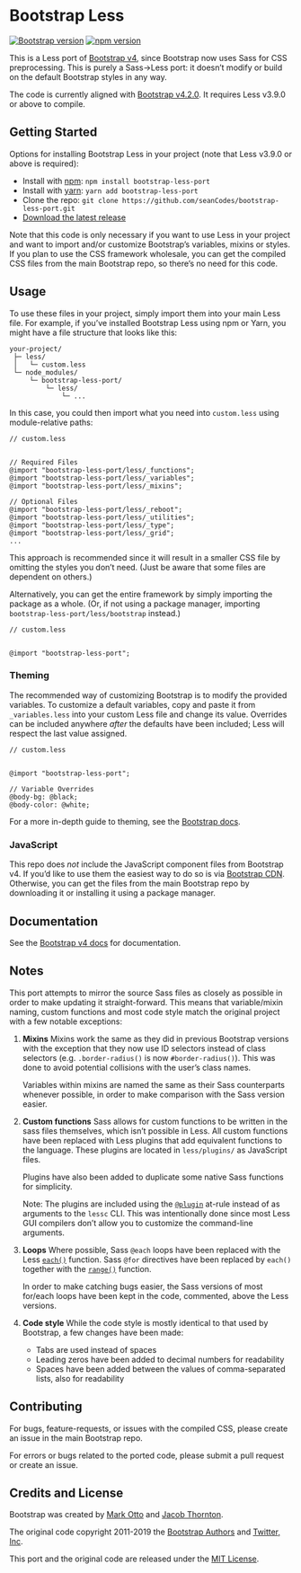 # Bootstrap Less

[![Bootstrap version](https://img.shields.io/badge/Bootstrap-v4.2.0-563d7c.svg?colorA=563d7c&colorB=555555)](https://github.com/twbs/bootstrap/tree/v4.2.0)
[![npm version](https://img.shields.io/npm/v/bootstrap-less-port.svg)](https://www.npmjs.com/package/bootstrap-less-port)

This is a Less port of [Bootstrap v4](http://getbootstrap.com/), since Bootstrap now uses Sass for CSS preprocessing. This is purely a Sass→Less port: it doesn’t modify or build on the default Bootstrap styles in any way.

The code is currently aligned with [Bootstrap v4.2.0](https://github.com/twbs/bootstrap/tree/v4.2.0). It requires Less v3.9.0 or above to compile.



## Getting Started

Options for installing Bootstrap Less in your project (note that Less v3.9.0 or above is required):

- Install with [npm](https://www.npmjs.com/): `npm install bootstrap-less-port`
- Install with [yarn](https://yarnpkg.com/): `yarn add bootstrap-less-port`
- Clone the repo: `git clone https://github.com/seanCodes/bootstrap-less-port.git`
- [Download the latest release](https://github.com/seanCodes/bootstrap-less-port/archive/master.zip)

Note that this code is only necessary if you want to use Less in your project and want to import and/or customize Bootstrap’s variables, mixins or styles. If you plan to use the CSS framework wholesale, you can get the compiled CSS files from the main Bootstrap repo, so there’s no need for this code.



## Usage

To use these files in your project, simply import them into your main Less file. For example, if you’ve installed Bootstrap Less using npm or Yarn, you might have a file structure that looks like this:

```
your-project/
 ├─ less/
 │   └─ custom.less
 └─ node_modules/
     └─ bootstrap-less-port/
         └─ less/
             └─ ...
```

In this case, you could then import what you need into `custom.less` using module-relative paths:

```less
// custom.less


// Required Files
@import "bootstrap-less-port/less/_functions";
@import "bootstrap-less-port/less/_variables";
@import "bootstrap-less-port/less/_mixins";

// Optional Files
@import "bootstrap-less-port/less/_reboot";
@import "bootstrap-less-port/less/_utilities";
@import "bootstrap-less-port/less/_type";
@import "bootstrap-less-port/less/_grid";
...
```

This approach is recommended since it will result in a smaller CSS file by omitting the styles you don’t need. (Just be aware that some files are dependent on others.)

Alternatively, you can get the entire framework by simply importing the package as a whole. (Or, if not using a package manager, importing `bootstrap-less-port/less/bootstrap` instead.)

```less
// custom.less


@import "bootstrap-less-port";
```


### Theming

The recommended way of customizing Bootstrap is to modify the provided variables. To customize a default variables, copy and paste it from `_variables.less` into your custom Less file and change its value. Overrides can be included anywhere _after_ the defaults have been included; Less will respect the last value assigned.

```less
// custom.less


@import "bootstrap-less-port";

// Variable Overrides
@body-bg: @black;
@body-color: @white;
```

For a more in-depth guide to theming, see the [Bootstrap docs](http://getbootstrap.com/docs/4.0/getting-started/theming/).


### JavaScript

This repo does _not_ include the JavaScript component files from Bootstrap v4. If you’d like to use them the easiest way to do so is via [Bootstrap CDN](https://www.bootstrapcdn.com/#quickstartjsbundle4_0_0_form). Otherwise, you can get the files from the main Bootstrap repo by downloading it or installing it using a package manager.



## Documentation

See the [Bootstrap v4 docs](http://getbootstrap.com/docs/4.0/getting-started/introduction/) for documentation.



## Notes

This port attempts to mirror the source Sass files as closely as possible in order to make updating it straight-forward. This means that variable/mixin naming, custom functions and most code style match the original project with a few notable exceptions:

1. **Mixins** Mixins work the same as they did in previous Bootstrap versions with the exception that they now use ID selectors instead of class selectors (e.g. `.border-radius()` is now `#border-radius()`). This was done to avoid potential collisions with the user’s class names.

   Variables within mixins are named the same as their Sass counterparts whenever possible, in order to make comparison with the Sass version easier.

1. **Custom functions** Sass allows for custom functions to be written in the sass files themselves, which isn’t possible in Less. All custom functions have been replaced with Less plugins that add equivalent functions to the language. These plugins are located in `less/plugins/` as JavaScript files.

   Plugins have also been added to duplicate some native Sass functions for simplicity.

   Note: The plugins are included using the [`@plugin`](http://lesscss.org/features/#plugin-atrules-feature) at-rule instead of as arguments to the `lessc` CLI. This was intentionally done since most Less GUI compilers don’t allow you to customize the command-line arguments.

1. **Loops** Where possible, Sass `@each` loops have been replaced with the Less [`each()`](http://lesscss.org/functions/#list-functions-each) function. Sass `@for` directives have been replaced by `each()` together with the [`range()`](http://lesscss.org/functions/#list-functions-range) function.

   In order to make catching bugs easier, the Sass versions of most for/each loops have been kept in the code, commented, above the Less versions.

1. **Code style** While the code style is mostly identical to that used by Bootstrap, a few changes have been made:
   - Tabs are used instead of spaces
   - Leading zeros have been added to decimal numbers for readability
   - Spaces have been added between the values of comma-separated lists, also for readability



## Contributing

For bugs, feature-requests, or issues with the compiled CSS, please create an issue in the main Bootstrap repo.

For errors or bugs related to the ported code, please submit a pull request or create an issue.



## Credits and License

Bootstrap was created by [Mark Otto](https://github.com/mdo) and [Jacob Thornton](https://github.com/fat).

The original code copyright 2011-2019 the [Bootstrap Authors](https://github.com/twbs/bootstrap/graphs/contributors) and [Twitter, Inc](https://twitter.com).

This port and the original code are released under the [MIT License](https://github.com/twbs/bootstrap/blob/master/LICENSE).
